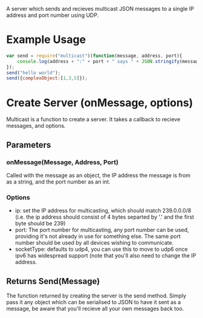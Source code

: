 A server which sends and recieves multicast JSON messages to a single IP address and port number using UDP.

# Example Usage

```javascript
var send = require("multicast")(function(message, address, port){
    console.log(address + ":" + port + " says " + JSON.stringify(message));
});
send("hello world");
send({complexObject:[1,3,5]});
```

# Create Server (onMessage, options)

Multicast is a function to create a server.  It takes a callback to recieve messages, and options.

## Parameters

### onMessage(Message, Address, Port)

Called with the message as an object, the IP address the message is from as a string, and the port number as an int.

### Options

 - ip: set the IP address for multicasting, which should match 239.0.0.0/8 (i.e. the ip address should consist of 4 bytes separted by '.' and the first byte should be 239)
 - port: The port number for multicasting, any port number can be used, providing it's not already in use for something else.  The same port number should be used by all devices wishing to communicate.
 - socketType: defaults to udp4, you can use this to move to udp6 once ipv6 has widespread support (note that you'll also need to change the IP address.

## Returns Send(Message)

The function returned by creating the server is the send method.  Simply pass it any object which can be serialised to JSON to have it sent as a message, be aware that you'll recieve all your own messages back too.